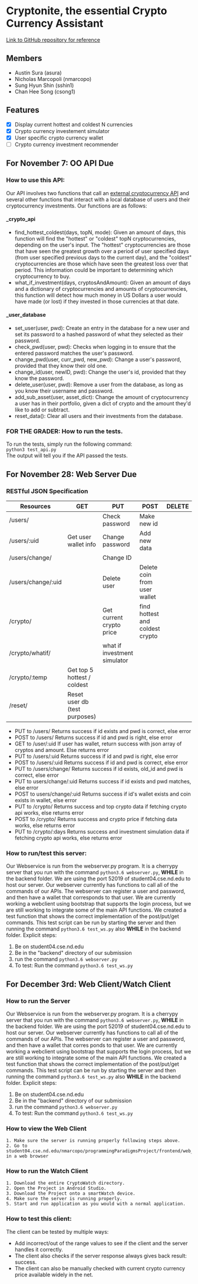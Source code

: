 # Cryptonite, the essential Crypto Currency Assistant

[Link to GitHub repository for reference](https://github.com/nmarcopo/programmingParadigmsProject)


## Members
* Austin Sura (asura) 
* Nicholas Marcopoli (nmarcopo) 
* Sung Hyun Shin  (sshin1)
* Chan Hee Song  (csong1)

## Features
- [x] Display current hottest and coldest N currencies
- [x] Crypto currency investement simulator
- [x] User specific crypto currency wallet
- [ ] Crypto currency investment recommender

## For November 7: OO API Due
### How to use this API:
Our API involves two functions that call an [external cryptocurrency API](https://min-api.cryptocompare.com) and several other functions that interact with a local database of users and their cryptocurrency investments. Our functions are as follows:  
#### \_crypto\_api
- find\_hottest\_coldest(days, topN, mode): Given an amount of days, this function will find the "hottest" or "coldest" topN cryptocurrencies, depending on the user's input. The "hottest" cryptocurrencies are those that have seen the greatest growth over a period of user specified days (from user specified previous days to the current day), and the "coldest" cryptocurrencies are those which have seen the greatest loss over that period. This information could be important to determining which cryptocurrency to buy.
- what\_if\_investment(days, cryptosAndAmount): Given an amount of days and a dictionary of cryptocurrencies and amounts of cryptocurrencies, this function will detect how much money in US Dollars a user would have made (or lost) if they invested in those currencies at that date.

#### \_user\_database
- set\_user(user, pwd): Create an entry in the database for a new user and set its password to a hashed password of what they selected as their password.
- check\_pwd(user, pwd): Checks when logging in to ensure that the entered password matches the user's password.
- change\_pwd(user, curr\_pwd, new\_pwd): Change a user's password, provided that they know their old one.
- change\_id(user, newID, pwd): Change the user's id, provided that they know the password.
- delete\_user(user, pwd): Remove a user from the database, as long as you know their username and password.
- add\_sub\_asset(user, asset\_dict): Change the amount of cryptocurrency a user has in their portfolio, given a dict of crypto and the amount they'd like to add or subtract.
- reset\_data(): Clear all users and their investments from the database.

### FOR THE GRADER: How to run the tests.
To run the tests, simply run the following command:  
`python3 test_api.py`  
The output will tell you if the API passed the tests.

## For November 28: Web Server Due
### RESTful JSON Specification
| Resources          | GET                           | PUT                          | POST                            | DELETE |
|--------------------|-------------------------------|------------------------------|---------------------------------|--------|
| /users/            |                               | Check password               | Make new id                     |        |
| /users/:uid        | Get user wallet info          | Change password              | Add new data                    |        |
| /users/change/     |                               | Change ID                    |                                 |        |
| /users/change/:uid |                               | Delete user                  | Delete coin from user wallet    |        |
| /crypto/           |                               | Get current crypto price     | find hottest and coldest crypto |        |
| /crypto/whatif/    |                               | what if investment simulator |                                 |        |
| /crypto/:temp      | Get top 5 hottest / coldest   |                              |                                 |        |
| /reset/            | Reset user db (test purposes) |                              |                                 |        |

- PUT to /users/
Returns success if id exists and pwd is correct, else error
- POST to /users/
Returns success if id and pwd is right, else error
- GET to /user/:uid
If user has wallet, return success with json array of cryptos and amount. Else returns error
- PUT to /users/:uid
Returns success if id and pwd is right, else error
- POST to /users/:uid
Returns success if id and pwd is correct, else error
- PUT to /users/change/
Returns success if id exists, old_id and pwd is correct, else error
- PUT to users/change/:uid
Returns success if id exists and pwd matches, else error
- POST to users/change/:uid
Returns success if id's wallet exists and coin exists in wallet, else error
- PUT to /crypto/
Returns success and top crypto data if fetching crypto api works, else returns error
- POST to /crypto/
Returns success and crypto price if fetching data works, else returns error
- PUT to /crypto/:days
Returns success and investment simulation data if fetching crypto api works, else returns error

### How to run/test this server:
Our Webservice is run from the webserver.py program. It is a cherrypy server that you run with the command `python3.6 webserver.py`, **WHILE** in the backend folder. We are using the port 52019  of student04.cse.nd.edu to host our server. Our webserver currently has functions to call all of the commands of our APIs. The webserver can register a user and password, and then have a wallet that corresponds to that user. We are currently working a webclient using bootstrap that supports the login process, but we are still working to integrate some of the main API functions. We created a test function that shows the correct implementation of the post/put/get commands. This test script can be run by starting the server and then running the command `python3.6 test_ws.py` also **WHILE** in the backend folder.
Explicit steps:  
1. Be on student04.cse.nd.edu
2. Be in the "backend" directory of our submission  
3. run the command `python3.6 webserver.py`     
4. To test: Run the command `python3.6 test_ws.py`  

## For December 3rd: Web Client/Watch Client
### How to run the Server
Our Webservice is run from the webserver.py program. It is a cherrypy server that you run with the command `python3.6 webserver.py`, **WHILE** in the backend folder. We are using the port 52019  of student04.cse.nd.edu to host our server. Our webserver currently has functions to call all of the commands of our APIs. The webserver can register a user and password, and then have a wallet that corres
ponds to that user. We are currently working a webclient using bootstrap that supports the login process, but we are still working to integrate some of the main API functions. We created a test function that shows the correct implementation of the post/put/get commands. This test script can be run by starting the server and then running the command `python3.6 test_ws.py` also **WHILE** in the backend folder.
Explicit steps:
1. Be on student04.cse.nd.edu
2. Be in the "backend" directory of our submission
3. run the command `python3.6 webserver.py`
4. To test: Run the command `python3.6 test_ws.py`
### How to view the Web Client
    1. Make sure the server is running properly following steps above.
    2. Go to student04.cse.nd.edu/nmarcopo/programmingParadigmsProject/frontend/web_client in a web browser
### How to run the Watch Client 
    1. Download the entire CryptoWatch directory.
    2. Open the Project in Android Studio.
    3. Download the Project onto a smartWatch device.
    4. Make sure the server is running properly.
    5. Start and run application as you would with a normal application.
    
### How to test this client:
The client can be tested by multiple ways:
* Add incorrect/out of the range values to see if the client and the server handles it correctly.
* The client also checks if the server response always gives back result: success.
* The client can also be manually checked with current crypto currency price available widely in the net.
